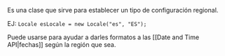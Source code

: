 Es una clase que sirve para establecer un tipo de configuración regional.

EJ: `Locale esLocale = new Locale("es", "ES");`

Puede usarse para ayudar a darles formatos a las [[Date and Time API|fechas]] según la región que sea.